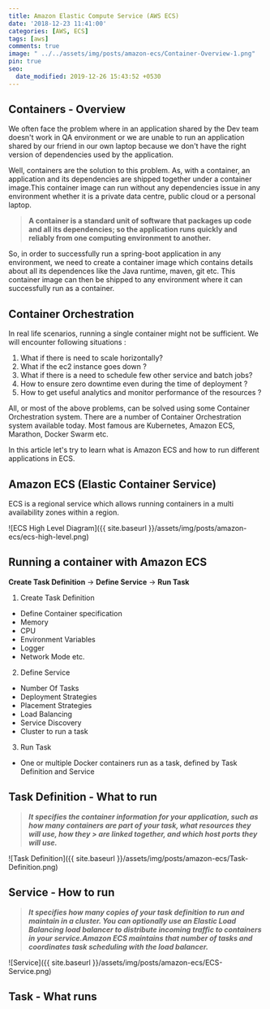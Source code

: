 ```yaml
---
title: Amazon Elastic Compute Service (AWS ECS)
date: '2018-12-23 11:41:00'
categories: [AWS, ECS]
tags: [aws]
comments: true
image: " ../../assets/img/posts/amazon-ecs/Container-Overview-1.png"
pin: true
seo:
  date_modified: 2019-12-26 15:43:52 +0530
---
```


## Containers - Overview

We often face the problem where in an application shared by the Dev team doesn't work in QA environment or we are unable to run an application shared by our friend in our own laptop because we don't have the right version of dependencies used by the application.

Well, containers are the solution to this problem. As, with a container, an application and its dependencies are shipped together under a container image.This container image can run without any dependencies issue in any environment whether it is a private data centre, public cloud or a personal laptop.


> **A container is a standard unit of software that packages up code and all its dependencies; so the application runs quickly and reliably from one computing environment to another.**

So, in order to successfully run a spring-boot application in any environment, we need to create a container image which contains details about all its dependences like the Java runtime, maven, git etc. This container image can then be shipped to any environment where it can successfully run as a container.

## Container Orchestration

In real life scenarios, running a single container might not be sufficient. We will encounter following situations :

1. What if there is need to scale horizontally?
2. What if the ec2 instance goes down ?
3. What if there is a need to schedule few other service and batch jobs?
4. How to ensure zero downtime even during the time of deployment ?
5. How to get useful analytics and monitor performance of the resources ?

All, or most of the above problems, can be solved using some Container Orchestration system. There are a number of Container Orchestration system available today. Most famous are Kubernetes, Amazon ECS, Marathon, Docker Swarm etc.

In this article let's try to learn what is Amazon ECS and how to run different applications in ECS.

## Amazon ECS (Elastic Container Service)

ECS is a regional service which allows running containers in a multi availability zones within a region.

![ECS High Level Diagram]({{ site.baseurl }}/assets/img/posts/amazon-ecs/ecs-high-level.png)

## Running a container with Amazon ECS

**Create Task Definition** &rarr; **Define Service** &rarr; **Run Task**

1. Create Task Definition
* Define Container specification
* Memory
* CPU
* Environment Variables
* Logger
* Network Mode etc.
2. Define Service
* Number Of Tasks
* Deployment Strategies
* Placement Strategies
* Load Balancing
* Service Discovery
* Cluster to run a task
3. Run Task
* One or multiple Docker containers run as a task, defined by Task Definition and Service

## Task Definition - What to run
> **_It specifies the container information for your application, such as how many containers are part of your task, what resources they will use, how they > are linked together, and which host ports they will use._**

![Task Definition]({{ site.baseurl }}/assets/img/posts/amazon-ecs/Task-Definition.png)

## Service - How to run
> **_It specifies how many copies of your task definition to run and maintain in a cluster. You can optionally use an Elastic Load Balancing load balancer
> to distribute incoming traffic to containers in your service.Amazon ECS maintains that number of tasks and coordinates task scheduling with the load
> balancer._**

![Service]({{ site.baseurl }}/assets/img/posts/amazon-ecs/ECS-Service.png)

## Task - What runs

